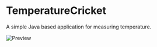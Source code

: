 # TemperatureCricket

A simple Java based application for measuring temperature.


![Preview](https://user-images.githubusercontent.com/54322853/81528372-28525900-937a-11ea-8e7a-0233071f59e9.png)

